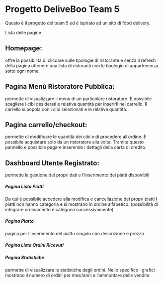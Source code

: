# Progetto DeliveBoo Team 5

Questo é il progetto del team 5 ed é ispirato ad un sito di food delivery.

Lista delle pagine
## Homepage:
offre la possibilità di cliccare sulle tipologie di ristorante e senza il refresh della
pagina ottenere una lista di ristoranti con le tipologie di appartenenza sotto ogni
nome.
## Pagina Menù Ristoratore Pubblica:
permette di visualizzare il menù di un particolare ristoratore.
È possibile scegliere i cibi desiderati e relativa quantità per inserirli nel carrello.
Il carrello si popola con i cibi selezionati e le relative quantità.
## Pagina carrello/checkout:
permette di modificare le quantità dei cibi e di procedere all’ordine.
È possibile acquistare solo da un ristoratore alla volta.
Tramite questo pannello è possibile pagare inserendo i dettagli della carta di credito.
## Dashboard Utente Registrato:
permette la gestione dei propri dati e l’inserimento dei piatti disponibili
##### Pagina Lista Piatti
Da qui è possibile accedere alla modifica e cancellazione dei propri piatti
I piatti non hanno categoria e si mostrano in ordine alfabetico. (possibilità di
integrare ordinamento e categoria successivamente)
##### Pagina Piatto
pagina per l’inserimento del piatto singolo con descrizione e prezzo
##### Pagina Lista Ordini Ricevuti
##### Pagina Statistiche 
permette di visualizzare le statistiche degli ordini.
Nello specifico i grafici mostrano il numero di ordini per mesi/anni e
l’ammontare delle vendite.